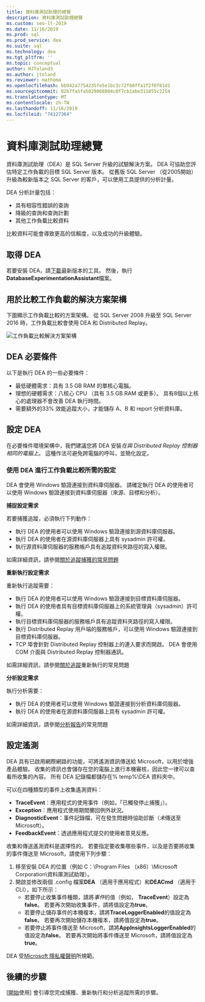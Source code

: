 ```yaml
---
title: 資料庫測試助理的總覽
description: 資料庫測試助理總覽
ms.custom: seo-lt-2019
ms.date: 11/16/2019
ms.prod: sql
ms.prod_service: dea
ms.suite: sql
ms.technology: dea
ms.tgt_pltfrm: ''
ms.topic: conceptual
author: HJToland3
ms.author: jtoland
ms.reviewer: mathoma
ms.openlocfilehash: bb942a7754235fe5e1bc3c72f60ffa1f2f0f61d1
ms.sourcegitcommit: 02b7fa5fa5029068004c0f7cb1abe311855c2254
ms.translationtype: MT
ms.contentlocale: zh-TW
ms.lasthandoff: 11/16/2019
ms.locfileid: "74127364"
---
```

# <a name="overview-of-database-experimentation-assistant"></a>資料庫測試助理總覽

資料庫測試助理（DEA）是 SQL Server 升級的試驗解決方案。 DEA 可協助您評估特定工作負載的目標 SQL Server 版本。 從舊版 SQL Server （從2005開始）升級為較新版本之 SQL Server 的客戶，可以使用工具提供的分析計量。

DEA 分析計量包括：

- 具有相容性錯誤的查詢
- 降級的查詢和查詢計劃
- 其他工作負載比較資料

比較資料可能會導致更高的信賴度，以及成功的升級體驗。

## <a name="get-dea"></a>取得 DEA

若要安裝 DEA，請[下載](https://www.microsoft.com/download/details.aspx?id=54090)最新版本的工具。 然後，執行**DatabaseExperimentationAssistant**檔案。

## <a name="solution-architecture-for-comparing-workloads"></a>用於比較工作負載的解決方案架構

下圖顯示工作負載比較的方案架構。 從 SQL Server 2008 升級至 SQL Server 2016 時，工作負載比較會使用 DEA 和 Distributed Replay。

![工作負載比較解決方案架構](./media/database-experimentation-assistant-overview/dea-overview-compare-solution-architecture.png)

## <a name="dea-prerequisites"></a>DEA 必要條件

以下是執行 DEA 的一些必要條件：

- 最低硬體需求：具有 3.5 GB RAM 的單核心電腦。
- 理想的硬體需求：八核心 CPU （具有 3.5 GB RAM 或更多）。 具有8個以上核心的處理器不會改善 DEA 執行時間。
- 需要額外的33% 效能追蹤大小，才能儲存 A、B 和 report 分析資料庫。

## <a name="configure-dea"></a>設定 DEA

在必要條件環境架構中，我們建議您將 DEA 安裝*在與 Distributed Replay 控制器相同的電腦上*。 這種作法可避免跨電腦的呼叫，並簡化設定。

### <a name="required-configuration-for-workload-comparison-using-dea"></a>使用 DEA 進行工作負載比較所需的設定

DEA 會使用 Windows 驗證連接到資料庫伺服器。 請確定執行 DEA 的使用者可以使用 Windows 驗證連接到資料庫伺服器（來源、目標和分析）。

**捕捉設定需求**

若要捕獲追蹤，必須執行下列動作：

- 執行 DEA 的使用者可以使用 Windows 驗證連接到源資料庫伺服器。
- 執行 DEA 的使用者在源資料庫伺服器上具有 sysadmin 許可權。
- 執行源資料庫伺服器的服務帳戶具有追蹤資料夾路徑的寫入權限。

如需詳細資訊，請參閱[關於追蹤捕獲的常見問題](database-experimentation-assistant-capture-trace.md#frequently-asked-questions-about-trace-capture)

**重新執行設定需求**

重新執行追蹤需要：

- 執行 DEA 的使用者可以使用 Windows 驗證連接到目標資料庫伺服器。
- 執行 DEA 的使用者具有目標資料庫伺服器上的系統管理員（sysadmin）許可權。
- 執行目標資料庫伺服器的服務帳戶具有追蹤資料夾路徑的寫入權限。
- 執行 Distributed Replay 用戶端的服務帳戶，可以使用 Windows 驗證連接到目標資料庫伺服器。
- TCP 埠會針對 Distributed Replay 控制器上的連入要求而開啟。 DEA 會使用 COM 介面與 Distributed Replay 控制器通訊。

如需詳細資訊，請參閱[關於追蹤](database-experimentation-assistant-replay-trace.md#frequently-asked-questions-about-trace-replay)重新執行的常見問題

**分析設定需求**

執行分析需要：

- 執行 DEA 的使用者可以使用 Windows 驗證連接到分析資料庫伺服器。
- 執行 DEA 的使用者在源資料庫伺服器上具有 sysadmin 許可權。

如需詳細資訊，請參閱[分析報告](database-experimentation-assistant-create-report.md#frequently-asked-questions-about-analysis-reports)的常見問題

## <a name="set-up-telemetry"></a>設定遙測

DEA 具有已啟用網際網路的功能，可將遙測資訊傳送給 Microsoft，以用於增強產品體驗。 收集的資訊也會儲存在您的電腦上進行本機審核，因此您一律可以查看所收集的內容。 所有 DEA 記錄檔都儲存在% temp%\\DEA 資料夾中。

可以在四種類型的事件上收集遙測資料：

- **TraceEvent**：應用程式的使用事件（例如，「已觸發停止捕獲」）。
- **Exception**：應用程式使用期間擲回例外狀況。
- **DiagnosticEvent**：事件記錄檔，可在發生問題時協助診斷（*未*傳送至 Microsoft）。
- **FeedbackEvent**：透過應用程式提交的使用者意見反應。

收集和傳送遙測資料是選擇性的。 若要指定要收集哪些事件，以及是否要將收集的事件傳送至 Microsoft，請使用下列步驟：

1. 移至安裝 DEA 的位置（例如 C：\\Program Files （x86）\\Microsoft Corporation\\資料庫測試助理）。
2. 開啟並修改兩個 .config 檔案**DEA** （適用于應用程式）和**DEACmd** （適用于 CLI），如下所示：
    - 若要停止收集事件種類，請將*事件*的值（例如， **TraceEvent**）設定為**false**。 若要再次開始收集事件，請將值設定為**true**。
    - 若要停止儲存事件的本機複本，請將**TraceLoggerEnabled**的值設定為**false**。 若要再次開始儲存本機複本，請將值設定為**true**。
    - 若要停止將事件傳送至 Microsoft，請將**AppInsightsLoggerEnabled**的值設定為**false**。 若要再次開始將事件傳送至 Microsoft，請將值設定為**true**。

DEA 受[Microsoft 隱私權聲明](https://aka.ms/dea-privacy)所規範。

## <a name="next-steps"></a>後續的步驟

[[開始](database-experimentation-assistant-get-started.md)使用] 會引導您完成捕獲、重新執行和分析追蹤所需的步驟。
